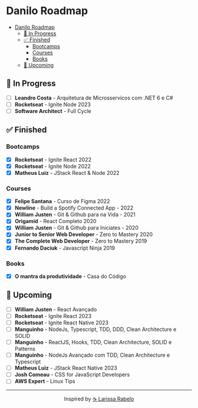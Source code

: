 # Danilo Roadmap

- [Danilo Roadmap](#danilo-roadmap)
  - [📑 In Progress](#-in-progress)
  - [✅ Finished](#-finished)
    - [Bootcamps](#bootcamps)
    - [Courses](#courses)
    - [Books](#books)
  - [🎯 Upcoming](#-upcoming)

## 📑 In Progress
- [ ] **Leandro Costa** - Arquitetura de Microsservicos com .NET 6 e C#
- [ ] **Rocketseat** - Ignite Node 2023
- [ ] **Software Architect** - Full Cycle

## ✅ Finished
### Bootcamps
- [x] **Rocketseat** - Ignite React 2022
- [x] **Rocketseat** - Ignite Node 2022
- [x] **Matheus Luiz** - JStack React & Node 2022

### Courses
- [x] **Felipe Santana** - Curso de Figma 2022
- [x] **Newline** - Build a Spotify Connected App - 2022
- [x] **William Justen** - Git & Github para na Vida - 2021
- [x] **Origamid** - React Completo 2020
- [x] **William Justen** - Git & Github para Iniciates - 2020
- [x] **Junior to Senior Web Developer** - Zero to Mastery 2020
- [x] **The Complete Web Developer** - Zero to Mastery 2019
- [x] **Fernando Daciuk** - Javascript Ninja 2019

### Books
- [x] **O mantra da produtividade** - Casa do Código

## 🎯 Upcoming

- [ ] **William Justen** - React Avançado
- [ ] **Rocketseat** - Ignite React 2023
- [ ] **Rocketseat** - Ignite React Native 2023
- [ ] **Manguinho** - NodeJs, Typescript, TDD, DDD, Clean Architecture e SOLID
- [ ] **Manguinho** - ReactJS, Hooks, TDD, Clean Architecture, SOLID e Patterns
- [ ] **Manguinho** - NodeJs Avançado com TDD, Clean Architecture e Typescript
- [ ] **Matheus Luiz** - JStack React Native 2023
- [ ] **Josh Comeau** - CSS for JavaScript Developers
- [ ] **AWS Expert** - Linux Tips
---

<p align="center">Inspired by <a href="https://github.com/laripeanuts">☕ Larissa Rabelo</a></p>